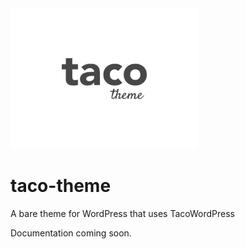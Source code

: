 

<img alt="Taco Theme Logo" src="https://raw.githubusercontent.com/tacowordpress/taco-theme/master/src/screenshot.png" width="300">

# taco-theme
A bare theme for WordPress that uses TacoWordPress

Documentation coming soon.
